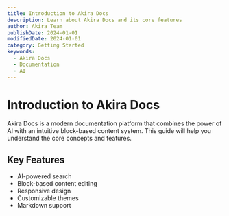 ```yaml
---
title: Introduction to Akira Docs
description: Learn about Akira Docs and its core features
author: Akira Team
publishDate: 2024-01-01
modifiedDate: 2024-01-01
category: Getting Started
keywords:
  - Akira Docs
  - Documentation
  - AI
---
```


# Introduction to Akira Docs

Akira Docs is a modern documentation platform that combines the power of AI with an intuitive block-based content system. This guide will help you understand the core concepts and features.

## Key Features

- AI-powered search
- Block-based content editing
- Responsive design
- Customizable themes
- Markdown support